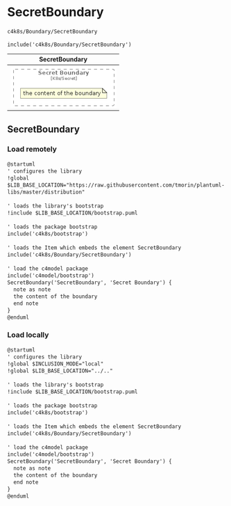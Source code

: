 # SecretBoundary


```text
c4k8s/Boundary/SecretBoundary
```

```text
include('c4k8s/Boundary/SecretBoundary')
```



| SecretBoundary |
| :---: |
| ![illustration for SecretBoundary](../../c4k8s/Boundary/SecretBoundary.Local.png) |




## SecretBoundary

### Load remotely
```plantuml
@startuml
' configures the library
!global $LIB_BASE_LOCATION="https://raw.githubusercontent.com/tmorin/plantuml-libs/master/distribution"

' loads the library's bootstrap
!include $LIB_BASE_LOCATION/bootstrap.puml

' loads the package bootstrap
include('c4k8s/bootstrap')

' loads the Item which embeds the element SecretBoundary
include('c4k8s/Boundary/SecretBoundary')

' load the c4model package
include('c4model/bootstrap')
SecretBoundary('SecretBoundary', 'Secret Boundary') {
  note as note
  the content of the boundary
  end note
}
@enduml
```

### Load locally
```plantuml
@startuml
' configures the library
!global $INCLUSION_MODE="local"
!global $LIB_BASE_LOCATION="../.."

' loads the library's bootstrap
!include $LIB_BASE_LOCATION/bootstrap.puml

' loads the package bootstrap
include('c4k8s/bootstrap')

' loads the Item which embeds the element SecretBoundary
include('c4k8s/Boundary/SecretBoundary')

' load the c4model package
include('c4model/bootstrap')
SecretBoundary('SecretBoundary', 'Secret Boundary') {
  note as note
  the content of the boundary
  end note
}
@enduml
```


